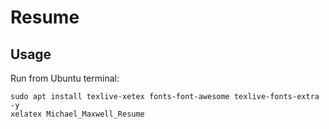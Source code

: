 # Resume

## Usage

Run from Ubuntu terminal:

```console
sudo apt install texlive-xetex fonts-font-awesome texlive-fonts-extra -y
xelatex Michael_Maxwell_Resume
```
